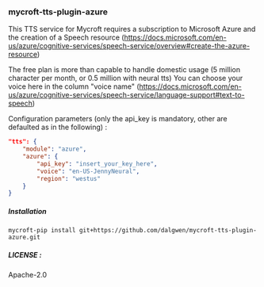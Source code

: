 ### mycroft-tts-plugin-azure

This TTS service for Mycroft requires a subscription to Microsoft Azure and the creation of a Speech resource (https://docs.microsoft.com/en-us/azure/cognitive-services/speech-service/overview#create-the-azure-resource)

The free plan is more than capable to handle domestic usage (5 million character per month, or 0.5 million with neural tts)
You can choose your voice here in the column "voice name" (https://docs.microsoft.com/en-us/azure/cognitive-services/speech-service/language-support#text-to-speech)

Configuration parameters (only the api_key is mandatory, other are defaulted as in the following) :

```json
"tts": {
    "module": "azure",
    "azure": {
        "api_key": "insert_your_key_here",
        "voice": "en-US-JennyNeural",
        "region": "westus"
    }
}
```

##### Installation

`mycroft-pip install git+https://github.com/dalgwen/mycroft-tts-plugin-azure.git`

##### LICENSE :

Apache-2.0
